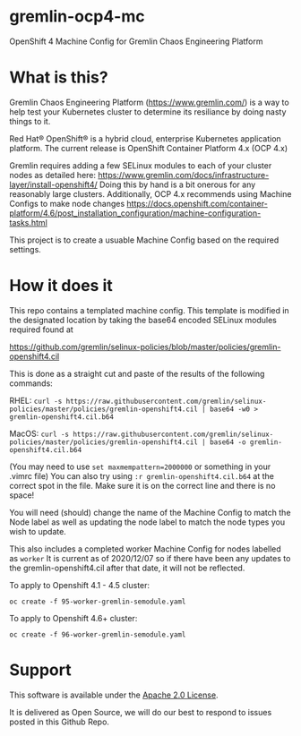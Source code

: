 # gremlin-ocp4-mc
OpenShift 4 Machine Config for Gremlin Chaos Engineering Platform

# What is this?
Gremlin Chaos Engineering Platform (https://www.gremlin.com/) is a way to help
test your Kubernetes cluster to determine its resiliance by doing nasty things
to it.

Red Hat® OpenShift® is a hybrid cloud, enterprise Kubernetes
application platform.  The current release is OpenShift Container Platform 4.x (OCP 4.x)

Gremlin requires adding a few SELinux modules to each of your cluster nodes
as detailed here: https://www.gremlin.com/docs/infrastructure-layer/install-openshift4/
Doing this by hand is a bit onerous for any reasonably large clusters.
Additionally, OCP 4.x recommends using Machine Configs to make node changes
https://docs.openshift.com/container-platform/4.6/post_installation_configuration/machine-configuration-tasks.html

This project is to create a usuable Machine Config based on the required settings.

# How it does it
This repo contains a templated machine config.  This template is modified in the designated location
by taking the base64 encoded SELinux modules required found at 

https://github.com/gremlin/selinux-policies/blob/master/policies/gremlin-openshift4.cil

This is done as a straight cut and paste of the results of the following commands:

RHEL: 
`curl -s https://raw.githubusercontent.com/gremlin/selinux-policies/master/policies/gremlin-openshift4.cil | base64 -w0 > gremlin-openshift4.cil.b64`

MacOS: 
`curl -s https://raw.githubusercontent.com/gremlin/selinux-policies/master/policies/gremlin-openshift4.cil | base64 -o gremlin-openshift4.cil.b64`

(You may need to use `set maxmempattern=2000000` or something in your .vimrc file)
You can also try using `:r gremlin-openshift4.cil.b64` at the correct spot in the file.  Make sure it is on the
correct line and there is no space!

You will need (should) change the name of the Machine Config to match the Node label as well as updating the node label
to match the node types you wish to update.

This also includes a completed worker Machine Config for nodes labelled as `worker`  It is current as of 2020/12/07
so if there have been any updates to the gremlin-openshift4.cil after that date, it will not be reflected.

To apply to Openshift 4.1 - 4.5 cluster:

`oc create -f 95-worker-gremlin-semodule.yaml`

To apply to Openshift 4.6+ cluster:

`oc create -f 96-worker-gremlin-semodule.yaml`


# Support
This software is available under the [Apache 2.0 License](LICENSE). 

It is delivered as Open Source, we will do our best to respond to issues posted in this Github Repo. 
